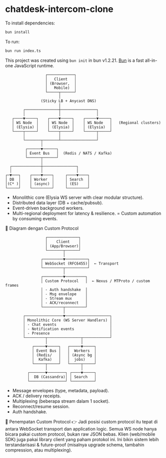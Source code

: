 # chatdesk-intercom-clone

To install dependencies:

```bash
bun install
```

To run:

```bash
bun run index.ts
```

This project was created using `bun init` in bun v1.2.21. [Bun](https://bun.com) is a fast all-in-one JavaScript runtime.

```
                  ┌────────────┐
                  │   Client   │
                  │ (Browser,  │
                  │   Mobile)  │
                  └─────┬──────┘
                        │
                (Sticky LB + Anycast DNS)
                        │
        ┌───────────────┼────────────────┐
        │               │                │
   ┌────▼─────┐    ┌────▼─────┐    ┌─────▼─────┐
   │ WS Node  │    │ WS Node  │    │ WS Node   │   (Regional clusters)
   │ (Elysia) │    │ (Elysia) │    │ (Elysia)  │
   └────┬─────┘    └────┬─────┘    └─────┬─────┘
        │               │                │
        └───────┬───────┴────────────────┘
                │
         ┌──────▼──────┐
         │ Event Bus   │  (Redis / NATS / Kafka)
         └──────┬──────┘
                │
  ┌─────────────┼───────────────┐
  │             │               │
┌─▼───┐    ┌────▼────┐     ┌────▼────┐
│ DB  │    │ Worker  │     │ Search  │
│(C* )│    │ (async) │     │ (ES)    │
└─────┘    └─────────┘     └─────────┘

```

- Monolithic core (Elysia WS server with clear modular structure).
- Distributed data layer (DB + cache/pubsub).
- Event-driven background workers.
- Multi-regional deployment for latency & resilience.
= Custom automation by consuming events.

📐 Diagram dengan Custom Protocol
```
                  ┌──────────────┐
                  │    Client    │
                  │ (App/Browser)│
                  └───────┬──────┘
                          │
                ┌─────────▼──────────┐
                │ WebSocket (RFC6455)│  ← Transport
                └─────────┬──────────┘
                          │
                ┌─────────▼─────────┐
                │ Custom Protocol   │  ← Nexus / MTProto / custom frames
                │ - Auth handshake  │
                │ - Msg envelope    │
                │ - Stream mux      │
                │ - ACK/reconnect   │
                └─────────┬─────────┘
                          │
        ┌─────────────────▼────────────────────┐
        │ Monolithic Core (WS Server Handlers) │
        │ - Chat events                        │
        │ - Notification events                │
        │ - Presence                           │
        └─────────┬───────────────┬────────────┘
                  │               │
            ┌─────▼─────┐   ┌─────▼─────┐
            │ Event Bus │   │  Workers  │
            │ (Redis/   │   │ (Async bg │
            │  Kafka)   │   │  jobs)    │
            └─────┬─────┘   └─────┬─────┘
                  │               │
          ┌───────▼────────┐ ┌────▼─────┐
          │  DB (Cassandra)│ │ Search   │
          └────────────────┘ └──────────┘
```

- Message envelopes (type, metadata, payload).
- ACK / delivery receipts.
- Multiplexing (beberapa stream dalam 1 socket).
- Reconnect/resume session.
- Auth handshake.

📝 Penempatan Custom Protocol
👉 Jadi posisi custom protocol itu tepat di antara WebSocket transport dan application logic.
Semua WS node hanya bicara pakai custom protocol, bukan raw JSON bebas.
Klien (web/mobile SDK) juga pakai library client yang paham protokol ini.
Ini bikin sistem lebih terstandarisasi & future-proof (misalnya upgrade schema, tambahin compression, atau multiplexing).